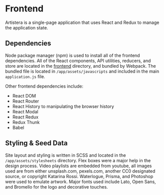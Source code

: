 # Frontend

Artistera is a single-page application that uses React and Redux to manage the application state.

## Dependencies

Node package manager (npm) is used to install all of the frontend dependencies. All of the React components, API utilities, reducers, and store are located in the [frontend](../frontend) directory, and bundled by Webpack. The bundled file is located in `/app/assets/javascripts` and included in the main `application.js` file.

Other frontend dependencies include:

- React DOM
- React Router
- React History to manipulating the browser history
- React Modal
- React Redux
- Redux Thunk
- Babel

## Styling & Seed Data

Site layout and styling is written in SCSS and located in the `/app/assets/stylesheets` directory. Flex boxes were a major help in the design process. Video playlists are embedded from youtube, all images used are from either unsplash.com, pexels.com, another CC0 designated source, or copyright Katarina Rossi. Waterlogue, Prisma, and Photoshop were used to emulate artwork. Major fonts used include Lato, Open Sans, and Bromello for the logo and decorative touches.